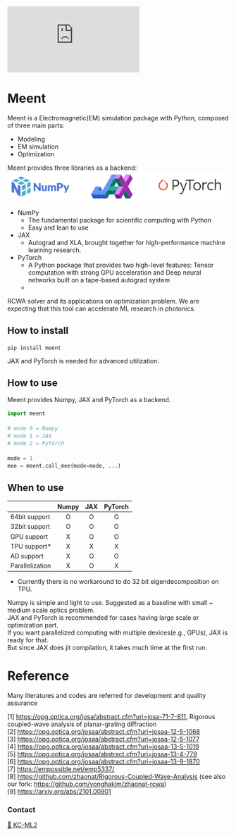 [![GitHub license](https://badgen.net/github/license/Naereen/Strapdown.js)](https://github.com/Naereen/StrapDown.js/blob/master/LICENSE)

# Meent

Meent is a Electromagnetic(EM) simulation package with Python, composed of three main parts:
* Modeling
* EM simulation
* Optimization


Meent provides three libraries as a backend:  
![alt text](images/picture1.png "Title")

* NumPy
  * The fundamental package for scientific computing with Python
  * Easy and lean to use
* JAX
  * Autograd and XLA, brought together for high-performance machine learning research.
* PyTorch
  * A Python package that provides two high-level features: Tensor computation with strong GPU acceleration and Deep neural networks built on a tape-based autograd system
  * 



RCWA solver and its applications on optimization problem. 
We are expecting that this tool can accelerate ML research in photonics.

## How to install
```shell
pip install meent
```

JAX and PyTorch is needed for advanced utilization.

## How to use

Meent provides Numpy, JAX and PyTorch as a backend.

```python
import meent

# mode 0 = Numpy
# mode 1 = JAX
# mode 2 = PyTorch

mode = 1
mee = meent.call_mee(mode=mode, ...)
```


## When to use

|                 | Numpy | JAX | PyTorch |
| --------------- | :---: | :-: | :-----: |
| 64bit support   |   O   |  O  |    O    |
| 32bit support   |   O   |  O  |    O    |
| GPU support     |   X   |  O  |    O    |
| TPU support*    |   X   |  X  |    X    |
| AD support      |   X   |  O  |    O    |
| Parallelization |   X   |  O  |    X    |

* Currently there is no workaround to do 32 bit eigendecomposition on TPU.

Numpy is simple and light to use. Suggested as a baseline with small ~ medium scale optics problem.  
JAX and PyTorch is recommended for cases having large scale or optimization part.  
If you want parallelized computing with multiple devices(e.g., GPUs), JAX is ready for that.  
But since JAX does jit compilation, it takes much time at the first run.

# Reference

Many literatures and codes are referred for development and quality assurance

[1] https://opg.optica.org/josa/abstract.cfm?uri=josa-71-7-811, Rigorous coupled-wave analysis of planar-grating diffraction \
[2] https://opg.optica.org/josaa/abstract.cfm?uri=josaa-12-5-1068 \
[3] https://opg.optica.org/josaa/abstract.cfm?uri=josaa-12-5-1077 \
[4] https://opg.optica.org/josaa/abstract.cfm?uri=josaa-13-5-1019 \
[5] https://opg.optica.org/josaa/abstract.cfm?uri=josaa-13-4-779 \
[6] https://opg.optica.org/josaa/abstract.cfm?uri=josaa-13-9-1870 \
[7] https://empossible.net/emp5337/ \
[8] https://github.com/zhaonat/Rigorous-Coupled-Wave-Analysis (see also our fork: https://github.com/yonghakim/zhaonat-rcwa) \
[9] https://arxiv.org/abs/2101.00901

### Contact

[📩 KC-ML2](mailto:contact@kc-ml2.com)
